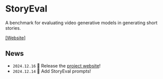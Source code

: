 # StoryEval
A benchmark for evaluating video generative models in generating short stories.

[[Website]](https://ypwang61.github.io/project/StoryEval/index.html) 


## News
 * `2024.12.16`  🚀 Release the [project website](https://ypwang61.github.io/project/StoryEval)!
 * `2024.12.14`  🚀 Add StoryEval prompts!
